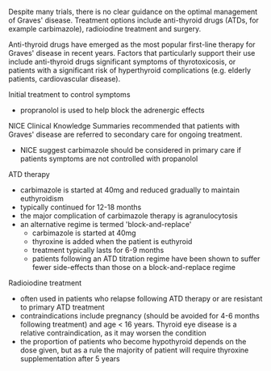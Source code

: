 Despite many trials, there is no clear guidance on the optimal management of Graves' disease. Treatment options include anti\-thyroid drugs (ATDs, for example carbimazole), radioiodine treatment and surgery.   
  
Anti\-thyroid drugs have emerged as the most popular first\-line therapy for Graves' disease in recent years. Factors that particularly support their use include anti\-thyroid drugs significant symptoms of thyrotoxicosis, or patients with a significant risk of hyperthyroid complications (e.g. elderly patients, cardiovascular disease).  
  
Initial treatment to control symptoms  
* propranolol is used to help block the adrenergic effects

  
NICE Clinical Knowledge Summaries recommended that patients with Graves' disease are referred to secondary care for ongoing treatment.  
* NICE suggest carbimazole should be considered in primary care if patients symptoms are not controlled with propanolol

  
ATD therapy  
* carbimazole is started at 40mg and reduced gradually to maintain euthyroidism
* typically continued for 12\-18 months
* the major complication of carbimazole therapy is agranulocytosis
* an alternative regime is termed 'block\-and\-replace'
	+ carbimazole is started at 40mg
	+ thyroxine is added when the patient is euthyroid
	+ treatment typically lasts for 6\-9 months
	+ patients following an ATD titration regime have been shown to suffer fewer side\-effects than those on a block\-and\-replace regime

  
Radioiodine treatment  
* often used in patients who relapse following ATD therapy or are resistant to primary ATD treatment
* contraindications include pregnancy (should be avoided for 4\-6 months following treatment) and age \< 16 years. Thyroid eye disease is a relative contraindication, as it may worsen the condition
* the proportion of patients who become hypothyroid depends on the dose given, but as a rule the majority of patient will require thyroxine supplementation after 5 years
